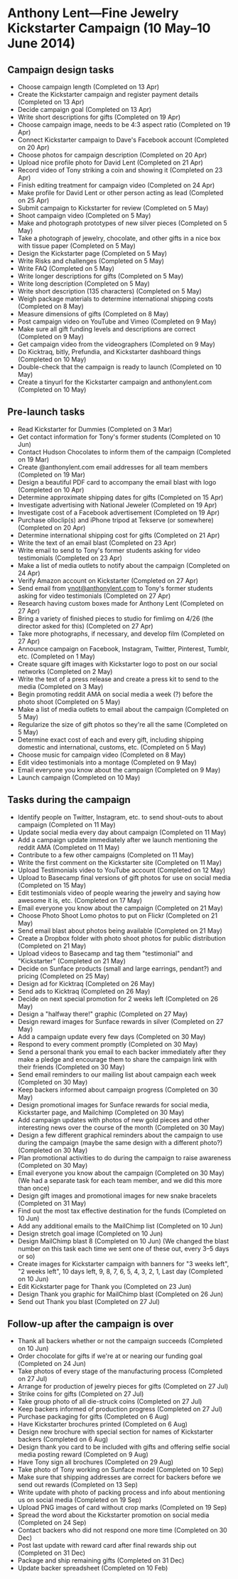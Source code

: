 # Anthony Lent—Fine Jewelry Kickstarter Campaign (10 May–10 June 2014)

## Campaign design tasks

- Choose campaign length (Completed on 13 Apr)
- Create the Kickstarter campaign and register payment details (Completed on 13 Apr)
- Decide campaign goal (Completed on 13 Apr)
- Write short descriptions for gifts (Completed on 19 Apr)
- Choose campaign image, needs to be 4:3 aspect ratio (Completed on 19 Apr)
- Connect Kickstarter campaign to Dave's Facebook account (Completed on 20 Apr)
- Choose photos for campaign description (Completed on 20 Apr)
- Upload nice profile photo for David Lent (Completed on 21 Apr)
- Record video of Tony striking a coin and showing it (Completed on 23 Apr)
- Finish editing treatment for campaign video (Completed on 24 Apr)
- Make profile for David Lent or other person acting as lead (Completed on 25 Apr)
- Submit campaign to Kickstarter for review (Completed on 5 May)
- Shoot campaign video (Completed on 5 May)
- Make and photograph prototypes of new silver pieces (Completed on 5 May)
- Take a photograph of jewelry, chocolate, and other gifts in a nice box with tissue paper (Completed on 5 May)
- Design the Kickstarter page (Completed on 5 May)
- Write Risks and challenges (Completed on 5 May)
- Write FAQ (Completed on 5 May)
- Write longer descriptions for gifts (Completed on 5 May)
- Write long description (Completed on 5 May)
- Write short description (135 characters) (Completed on 5 May)
- Weigh package materials to determine international shipping costs (Completed on 8 May)
- Measure dimensions of gifts (Completed on 8 May)
- Post campaign video on YouTube and Vimeo (Completed on 9 May)
- Make sure all gift funding levels and descriptions are correct (Completed on 9 May)
- Get campaign video from the videographers (Completed on 9 May)
- Do Kicktraq, bitly, Prefundia, and Kickstarter dashboard things (Completed on 10 May)
- Double-check that the campaign is ready to launch (Completed on 10 May)
- Create a tinyurl for the Kickstarter campaign and anthonylent.com (Completed on 10 May)

## Pre-launch tasks

- Read Kickstarter for Dummies (Completed on 3 Mar)
- Get contact information for Tony's former students (Completed on 10 Jun)
- Contact Hudson Chocolates to inform them of the campaign (Completed on 19 Mar)
- Create @anthonylent.com email addresses for all team members (Completed on 19 Mar)
- Design a beautiful PDF card to accompany the email blast with logo (Completed on 10 Apr)
- Determine approximate shipping dates for gifts (Completed on 15 Apr)
- Investigate advertising with National Jeweler (Completed on 19 Apr)
- Investigate cost of a Facebook advertisement (Completed on 19 Apr)
- Purchase olloclip(s) and iPhone tripod at Tekserve (or somewhere) (Completed on 20 Apr)
- Determine international shipping cost for gifts (Completed on 21 Apr)
- Write the text of an email blast (Completed on 23 Apr)
- Write email to send to Tony's former students asking for video testimonials (Completed on 23 Apr)
- Make a list of media outlets to notify about the campaign (Completed on 24 Apr)
- Verify Amazon account on Kickstarter (Completed on 27 Apr)
- Send email from ynot@anthonylent.com to Tony's former students asking for video testimonials (Completed on 27 Apr)
- Research having custom boxes made for Anthony Lent (Completed on 27 Apr)
- Bring a variety of finished pieces to studio for fimlimg on 4/26 (the director asked for this) (Completed on 27 Apr)
- Take more photographs, if necessary, and develop film (Completed on 27 Apr)
- Announce campaign on Facebook, Instagram, Twitter, Pinterest, Tumblr, etc. (Completed on 1 May)
- Create square gift images with Kickstarter logo to post on our social networks (Completed on 2 May)
- Write the text of a press release and create a press kit to send to the media (Completed on 3 May)
- Begin promoting reddit AMA on social media a week (?) before the photo shoot (Completed on 5 May)
- Make a list of media outlets to email about the campaign (Completed on 5 May)
- Regularize the size of gift photos so they're all the same (Completed on 5 May)
- Determine exact cost of each and every gift, including shipping domestic and international, customs, etc. (Completed on 5 May)
- Choose music for campaign video (Completed on 8 May)
- Edit video testimonials into a montage (Completed on 9 May)
- Email everyone you know about the campaign (Completed on 9 May)
- Launch campaign (Completed on 10 May)

## Tasks during the campaign

- Identify people on Twitter, Instagram, etc. to send shout-outs to about campaign (Completed on 11 May)
- Update social media every day about campaign (Completed on 11 May)
- Add a campaign update immediately after we launch mentioning the reddit AMA (Completed on 11 May)
- Contribute to a few other campaigns (Completed on 11 May)
- Write the first comment on the Kickstarter site (Completed on 11 May)
- Upload Testimonials video to YouTube account (Completed on 12 May)
- Upload to Basecamp final versions of gift photos for use on social media (Completed on 15 May)
- Edit testimonials video of people wearing the jewelry and saying how awesome it is, etc. (Completed on 17 May)
- Email everyone you know about the campaign (Completed on 21 May)
- Choose Photo Shoot Lomo photos to put on Flickr (Completed on 21 May)
- Send email blast about photos being available (Completed on 21 May)
- Create a Dropbox folder with photo shoot photos for public distribution (Completed on 21 May)
- Upload videos to Basecamp and tag them "testimonial" and "Kickstarter" (Completed on 21 May)
- Decide on Sunface products (small and large earrings, pendant?) and pricing (Completed on 25 May)
- Design ad for Kicktraq (Completed on 26 May)
- Send ads to Kicktraq (Completed on 26 May)
- Decide on next special promotion for 2 weeks left (Completed on 26 May)
- Design a "halfway there!" graphic (Completed on 27 May)
- Design reward images for Sunface rewards in silver (Completed on 27 May)
- Add a campaign update every few days (Completed on 30 May)
- Respond to every comment promptly (Completed on 30 May)
- Send a personal thank you email to each backer immediately after they make a pledge and encourage them to share the campaign link with their friends (Completed on 30 May)
- Send email reminders to our mailing list about campaign each week (Completed on 30 May)
- Keep backers informed about campaign progress (Completed on 30 May)
- Design promotional images for Sunface rewards for social media, Kickstarter page, and Mailchimp (Completed on 30 May)
- Add campaign updates with photos of new gold pieces and other interesting news over the course of the month (Completed on 30 May)
- Design a few different graphical reminders about the campaign to use during the campaign (maybe the same design with a different photo?) (Completed on 30 May)
- Plan promotional activities to do during the campaign to raise awareness (Completed on 30 May)
- Email everyone you know about the campaign (Completed on 30 May) (We had a separate task for each team member, and we did this more than once)
- Design gift images and promotional images for new snake bracelets (Completed on 31 May)
- Find out the most tax effective destination for the funds (Completed on 10 Jun)
- Add any additional emails to the MailChimp list (Completed on 10 Jun)
- Design stretch goal image (Completed on 10 Jun)
- Design MailChimp blast 8 (Completed on 10 Jun) (We changed the blast number on this task each time we sent one of these out, every 3–5 days or so)
- Create images for Kickstarter campaign with banners for "3 weeks left", "2 weeks left", 10 days left, 9, 8, 7, 6, 5, 4, 3, 2, 1, Last day (Completed on 10 Jun)
- Edit Kickstarter page for Thank you (Completed on 23 Jun)
- Design Thank you graphic for MailChimp blast (Completed on 26 Jun)
- Send out Thank you blast (Completed on 27 Jul)

## Follow-up after the campaign is over

- Thank all backers whether or not the campaign succeeds (Completed on 10 Jun)
- Order chocolate for gifts if we're at or nearing our funding goal (Completed on 24 Jun)
- Take photos of every stage of the manufacturing process (Completed on 27 Jul)
- Arrange for production of jewelry pieces for gifts (Completed on 27 Jul)
- Strike coins for gifts (Completed on 27 Jul)
- Take group photo of all die-struck coins (Completed on 27 Jul)
- Keep backers informed of production progress (Completed on 27 Jul)
- Purchase packaging for gifts (Completed on 6 Aug)
- Have Kickstarter brochures printed (Completed on 6 Aug)
- Design new brochure with special section for names of Kickstarter backers (Completed on 6 Aug)
- Design thank you card to be included with gifts and offering selfie social media posting reward (Completed on 9 Aug)
- Have Tony sign all brochures (Completed on 29 Aug)
- Take photo of Tony working on Sunface model (Completed on 10 Sep)
- Make sure that shipping addresses are correct for backers before we send out rewards (Completed on 13 Sep)
- Write update with photo of packing process and info about mentioning us on social media (Completed on 19 Sep)
- Upload PNG images of card without crop marks (Completed on 19 Sep)
- Spread the word about the Kickstarter promotion on social media (Completed on 24 Sep)
- Contact backers who did not respond one more time (Completed on 30 Dec)
- Post last update with reward card after final rewards ship out (Completed on 31 Dec)
- Package and ship remaining gifts (Completed on 31 Dec)
- Update backer spreadsheet (Completed on 10 Feb)
